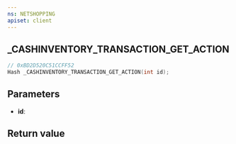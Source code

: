```yaml
---
ns: NETSHOPPING
apiset: client
---
```

## _CASHINVENTORY_TRANSACTION_GET_ACTION

```c
// 0xBD2D520C51CCFF52
Hash _CASHINVENTORY_TRANSACTION_GET_ACTION(int id);
```


## Parameters
* **id**:

## Return value

